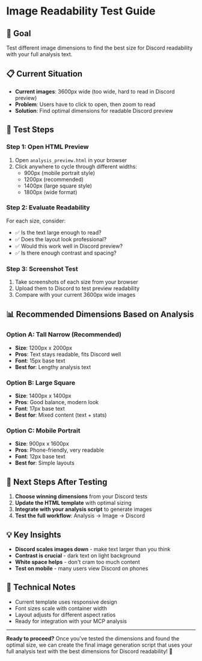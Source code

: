 # Image Readability Test Guide

## 🎯 Goal
Test different image dimensions to find the best size for Discord readability with your full analysis text.

## 📋 Current Situation
- **Current images**: 3600px wide (too wide, hard to read in Discord preview)
- **Problem**: Users have to click to open, then zoom to read
- **Solution**: Find optimal dimensions for readable Discord preview

## 🧪 Test Steps

### Step 1: Open HTML Preview
1. Open `analysis_preview.html` in your browser
2. Click anywhere to cycle through different widths:
   - 900px (mobile portrait style)
   - 1200px (recommended)
   - 1400px (large square style)
   - 1800px (wide format)

### Step 2: Evaluate Readability
For each size, consider:
- ✅ Is the text large enough to read?
- ✅ Does the layout look professional?
- ✅ Would this work well in Discord preview?
- ✅ Is there enough contrast and spacing?

### Step 3: Screenshot Test
1. Take screenshots of each size from your browser
2. Upload them to Discord to test preview readability
3. Compare with your current 3600px wide images

## 📊 Recommended Dimensions Based on Analysis

### Option A: Tall Narrow (Recommended)
- **Size**: 1200px x 2000px
- **Pros**: Text stays readable, fits Discord well
- **Font**: 15px base text
- **Best for**: Lengthy analysis text

### Option B: Large Square  
- **Size**: 1400px x 1400px
- **Pros**: Good balance, modern look
- **Font**: 17px base text
- **Best for**: Mixed content (text + stats)

### Option C: Mobile Portrait
- **Size**: 900px x 1600px
- **Pros**: Phone-friendly, very readable
- **Font**: 12px base text
- **Best for**: Simple layouts

## 🚀 Next Steps After Testing

1. **Choose winning dimensions** from your Discord tests
2. **Update the HTML template** with optimal sizing
3. **Integrate with your analysis script** to generate images
4. **Test the full workflow**: Analysis → Image → Discord

## 💡 Key Insights

- **Discord scales images down** - make text larger than you think
- **Contrast is crucial** - dark text on light background
- **White space helps** - don't cram too much content
- **Test on mobile** - many users view Discord on phones

## 🔧 Technical Notes

- Current template uses responsive design
- Font sizes scale with container width
- Layout adjusts for different aspect ratios
- Ready for integration with your MCP analysis

---

**Ready to proceed?** Once you've tested the dimensions and found the optimal size, we can create the final image generation script that uses your full analysis text with the best dimensions for Discord readability! 🎯